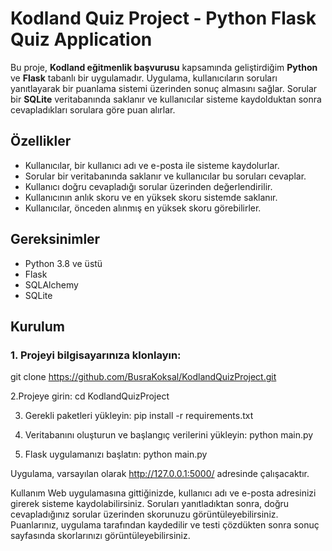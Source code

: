# Kodland Quiz Project - Python Flask Quiz Application

Bu proje, **Kodland eğitmenlik başvurusu** kapsamında geliştirdiğim **Python** ve **Flask** tabanlı bir uygulamadır. Uygulama, kullanıcıların soruları yanıtlayarak bir puanlama sistemi üzerinden sonuç almasını sağlar. Sorular bir **SQLite** veritabanında saklanır ve kullanıcılar sisteme kaydolduktan sonra cevapladıkları sorulara göre puan alırlar.

## Özellikler

- Kullanıcılar, bir kullanıcı adı ve e-posta ile sisteme kaydolurlar.
- Sorular bir veritabanında saklanır ve kullanıcılar bu soruları cevaplar.
- Kullanıcı doğru cevapladığı sorular üzerinden değerlendirilir.
- Kullanıcının anlık skoru ve en yüksek skoru sistemde saklanır.
- Kullanıcılar, önceden alınmış en yüksek skoru görebilirler.

## Gereksinimler

- Python 3.8 ve üstü
- Flask
- SQLAlchemy
- SQLite

## Kurulum

### 1. Projeyi bilgisayarınıza klonlayın:
git clone https://github.com/BusraKoksal/KodlandQuizProject.git

2.Projeye girin:
cd KodlandQuizProject

3. Gerekli paketleri yükleyin:
pip install -r requirements.txt

4. Veritabanını oluşturun ve başlangıç verilerini yükleyin:
python main.py

5. Flask uygulamanızı başlatın:
python main.py

Uygulama, varsayılan olarak http://127.0.0.1:5000/ adresinde çalışacaktır.

Kullanım
Web uygulamasına gittiğinizde, kullanıcı adı ve e-posta adresinizi girerek sisteme kaydolabilirsiniz.
Soruları yanıtladıktan sonra, doğru cevapladığınız sorular üzerinden skorunuzu görüntüleyebilirsiniz.
Puanlarınız, uygulama tarafından kaydedilir ve testi çözdükten sonra sonuç sayfasında skorlarınızı görüntüleyebilirsiniz.
